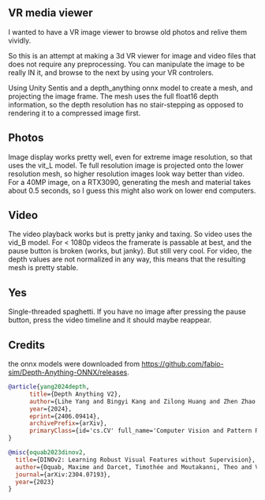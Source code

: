 ## VR media viewer
I wanted to have a VR image viewer to browse old photos and relive them vividly.

So this is an attempt at making a 3d VR viewer for image and video files that does not require any preprocessing.
You can manipulate the image to be really IN it, and browse to the next by using your VR controlers.

Using Unity Sentis and a depth_anything onnx model to create a mesh, and projecting the image frame.
The mesh uses the full float16 depth information, so the depth resolution has no stair-stepping as opposed to rendering it to a compressed image first.

## Photos
Image display works pretty well, even for extreme image resolution, so that uses the vit_L model.
Te full resolution image is projected onto the lower resolution mesh, so higher resolution images look way better than video.
For a 40MP image, on a RTX3090, generating the mesh and material takes about 0.5 seconds, so I guess this might also work on lower end computers.

## Video
The video playback works but is pretty janky and taxing. So video uses the vid_B model.
For < 1080p videos the framerate is passable at best, and the pause button is broken (works, but janky). But still very cool.
For video, the depth values are not normalized in any way, this means that the resulting mesh is pretty stable.

## Yes
Single-threaded spaghetti.
If you have no image after pressing the pause button, press the video timeline and it should maybe reappear.

## Credits

the onnx models were downloaded from https://github.com/fabio-sim/Depth-Anything-ONNX/releases.

```bibtex
@article{yang2024depth,
      title={Depth Anything V2}, 
      author={Lihe Yang and Bingyi Kang and Zilong Huang and Zhen Zhao and Xiaogang Xu and Jiashi Feng and Hengshuang Zhao},
      year={2024},
      eprint={2406.09414},
      archivePrefix={arXiv},
      primaryClass={id='cs.CV' full_name='Computer Vision and Pattern Recognition' is_active=True alt_name=None in_archive='cs' is_general=False description='Covers image processing, computer vision, pattern recognition, and scene understanding. Roughly includes material in ACM Subject Classes I.2.10, I.4, and I.5.'}
}
```

```bibtex
@misc{oquab2023dinov2,
  title={DINOv2: Learning Robust Visual Features without Supervision},
  author={Oquab, Maxime and Darcet, Timothée and Moutakanni, Theo and Vo, Huy V. and Szafraniec, Marc and Khalidov, Vasil and Fernandez, Pierre and Haziza, Daniel and Massa, Francisco and El-Nouby, Alaaeldin and Howes, Russell and Huang, Po-Yao and Xu, Hu and Sharma, Vasu and Li, Shang-Wen and Galuba, Wojciech and Rabbat, Mike and Assran, Mido and Ballas, Nicolas and Synnaeve, Gabriel and Misra, Ishan and Jegou, Herve and Mairal, Julien and Labatut, Patrick and Joulin, Armand and Bojanowski, Piotr},
  journal={arXiv:2304.07193},
  year={2023}
}
```

